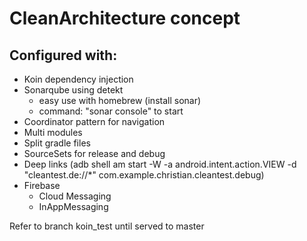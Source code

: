 # CleanArchitecture concept

## Configured with:
- Koin dependency injection
- Sonarqube using detekt
    - easy use with homebrew (install sonar)
    - command: "sonar console" to start
- Coordinator pattern for navigation
- Multi modules
- Split gradle files
- SourceSets for release and debug
- Deep links (adb shell am start -W -a android.intent.action.VIEW -d  "cleantest.de://*"  com.example.christian.cleantest.debug)
- Firebase
    - Cloud Messaging
    - InAppMessaging

    
 Refer to branch koin_test until served to master
 
